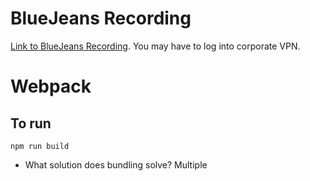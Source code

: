 # BlueJeans Recording
[Link to BlueJeans Recording](https://bluejeans.com/s/nykZm). You may have to log into corporate VPN.

# Webpack
## To run
`npm run build`

* What solution does bundling solve? Multiple <script /> tags in an index.html
* Show simple bundling
* Show a loader, using JSX
* Show a plugin, such as UglifyJsPlugin

